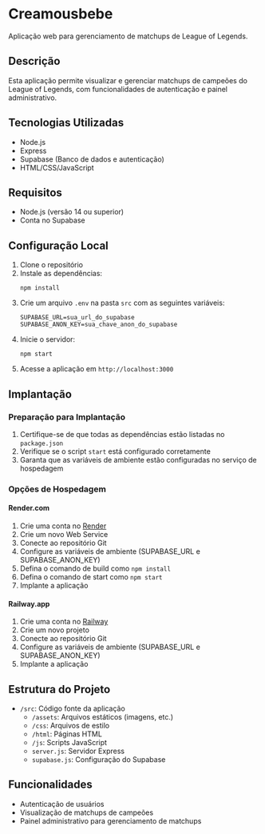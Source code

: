 # Creamousbebe

Aplicação web para gerenciamento de matchups de League of Legends.

## Descrição

Esta aplicação permite visualizar e gerenciar matchups de campeões do League of Legends, com funcionalidades de autenticação e painel administrativo.

## Tecnologias Utilizadas

- Node.js
- Express
- Supabase (Banco de dados e autenticação)
- HTML/CSS/JavaScript

## Requisitos

- Node.js (versão 14 ou superior)
- Conta no Supabase

## Configuração Local

1. Clone o repositório
2. Instale as dependências:
   ```
   npm install
   ```
3. Crie um arquivo `.env` na pasta `src` com as seguintes variáveis:
   ```
   SUPABASE_URL=sua_url_do_supabase
   SUPABASE_ANON_KEY=sua_chave_anon_do_supabase
   ```
4. Inicie o servidor:
   ```
   npm start
   ```
5. Acesse a aplicação em `http://localhost:3000`

## Implantação

### Preparação para Implantação

1. Certifique-se de que todas as dependências estão listadas no `package.json`
2. Verifique se o script `start` está configurado corretamente
3. Garanta que as variáveis de ambiente estão configuradas no serviço de hospedagem

### Opções de Hospedagem

#### Render.com

1. Crie uma conta no [Render](https://render.com)
2. Crie um novo Web Service
3. Conecte ao repositório Git
4. Configure as variáveis de ambiente (SUPABASE_URL e SUPABASE_ANON_KEY)
5. Defina o comando de build como `npm install`
6. Defina o comando de start como `npm start`
7. Implante a aplicação

#### Railway.app

1. Crie uma conta no [Railway](https://railway.app)
2. Crie um novo projeto
3. Conecte ao repositório Git
4. Configure as variáveis de ambiente (SUPABASE_URL e SUPABASE_ANON_KEY)
5. Implante a aplicação

## Estrutura do Projeto

- `/src`: Código fonte da aplicação
  - `/assets`: Arquivos estáticos (imagens, etc.)
  - `/css`: Arquivos de estilo
  - `/html`: Páginas HTML
  - `/js`: Scripts JavaScript
  - `server.js`: Servidor Express
  - `supabase.js`: Configuração do Supabase

## Funcionalidades

- Autenticação de usuários
- Visualização de matchups de campeões
- Painel administrativo para gerenciamento de matchups